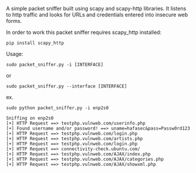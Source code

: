 A simple packet sniffer built using scapy and scapy-http libraries. It listens to http traffic and looks for URLs and credentials entered into insecure web forms.

In order to work this packet sniffer requires scapy_http installed:
```
pip install scapy_http
```
Usage: 
```
sudo packet_sniffer.py -i [INTERFACE]
```
or
```
sudo packet_sniffer.py --interface [INTERFACE]
```
ex.
```
sudo python packet_sniffer.py -i enp2s0
```
```
Sniffing on enp2s0
[+] HTTP Request ==> testphp.vulnweb.com/userinfo.php
[+] Found username and/or password! ==> uname=hafasec&pass=Passw0rd123
[+] HTTP Request ==> testphp.vulnweb.com/login.php
[+] HTTP Request ==> testphp.vulnweb.com/artists.php
[+] HTTP Request ==> testphp.vulnweb.com/login.php
[+] HTTP Request ==> connectivity-check.ubuntu.com/
[+] HTTP Request ==> testphp.vulnweb.com/AJAX/index.php
[+] HTTP Request ==> testphp.vulnweb.com/AJAX/categories.php
[+] HTTP Request ==> testphp.vulnweb.com/AJAX/showxml.php
```
